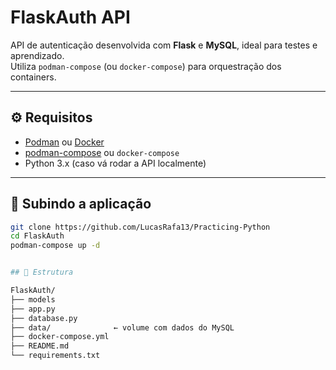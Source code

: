 # FlaskAuth API

API de autenticação desenvolvida com **Flask** e **MySQL**, ideal para testes e aprendizado.  
Utiliza `podman-compose` (ou `docker-compose`) para orquestração dos containers.

---

## ⚙️ Requisitos

- [Podman](https://podman.io/) ou [Docker](https://www.docker.com/)
- [podman-compose](https://github.com/containers/podman-compose) ou `docker-compose`
- Python 3.x (caso vá rodar a API localmente)

---

## 🚀 Subindo a aplicação


```bash
git clone https://github.com/LucasRafa13/Practicing-Python
cd FlaskAuth
podman-compose up -d


## 🚀 Estrutura

FlaskAuth/
├── models 
├── app.py
├── database.py
├── data/              ← volume com dados do MySQL
├── docker-compose.yml
├── README.md
└── requirements.txt

```
